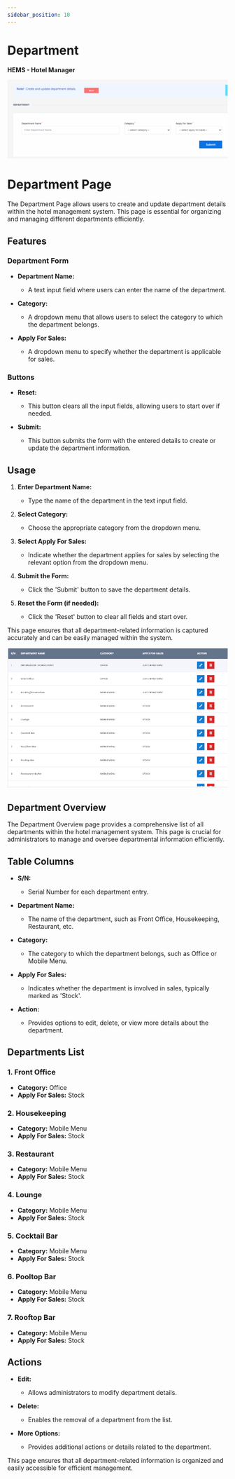 ```yaml
---
sidebar_position: 10
---
```


# Department 

**HEMS - Hotel Manager**

![HEMS Registration](../../static/img/department1.png "HEMS Registration")

# Department Page

The Department Page allows users to create and update department details within the hotel management system. This page is essential for organizing and managing different departments efficiently.

## Features

### Department Form

- **Department Name:** 
  - A text input field where users can enter the name of the department.
  
- **Category:** 
  - A dropdown menu that allows users to select the category to which the department belongs.
  
- **Apply For Sales:** 
  - A dropdown menu to specify whether the department is applicable for sales.

### Buttons

- **Reset:** 
  - This button clears all the input fields, allowing users to start over if needed.
  
- **Submit:** 
  - This button submits the form with the entered details to create or update the department information.

## Usage

1. **Enter Department Name:** 
   - Type the name of the department in the text input field.
   
2. **Select Category:** 
   - Choose the appropriate category from the dropdown menu.
   
3. **Select Apply For Sales:** 
   - Indicate whether the department applies for sales by selecting the relevant option from the dropdown menu.
   
4. **Submit the Form:** 
   - Click the 'Submit' button to save the department details.
   
5. **Reset the Form (if needed):** 
   - Click the 'Reset' button to clear all fields and start over.

This page ensures that all department-related information is captured accurately and can be easily managed within the system.


![HEMS Registration](../../static/img/department.png "HEMS Registration")

## Department Overview

The Department Overview page provides a comprehensive list of all departments within the hotel management system. This page is crucial for administrators to manage and oversee departmental information efficiently.

## Table Columns

- **S/N:** 
  - Serial Number for each department entry.
  
- **Department Name:** 
  - The name of the department, such as Front Office, Housekeeping, Restaurant, etc.
  
- **Category:** 
  - The category to which the department belongs, such as Office or Mobile Menu.
  
- **Apply For Sales:** 
  - Indicates whether the department is involved in sales, typically marked as 'Stock'.
  
- **Action:** 
  - Provides options to edit, delete, or view more details about the department.

## Departments List

### 1. Front Office
- **Category:** Office
- **Apply For Sales:** Stock

### 2. Housekeeping
- **Category:** Mobile Menu
- **Apply For Sales:** Stock

### 3. Restaurant
- **Category:** Mobile Menu
- **Apply For Sales:** Stock

### 4. Lounge
- **Category:** Mobile Menu
- **Apply For Sales:** Stock

### 5. Cocktail Bar
- **Category:** Mobile Menu
- **Apply For Sales:** Stock

### 6. Pooltop Bar
- **Category:** Mobile Menu
- **Apply For Sales:** Stock

### 7. Rooftop Bar
- **Category:** Mobile Menu
- **Apply For Sales:** Stock

## Actions

- **Edit:** 
  - Allows administrators to modify department details.
  
- **Delete:** 
  - Enables the removal of a department from the list.
  
- **More Options:** 
  - Provides additional actions or details related to the department.

This page ensures that all department-related information is organized and easily accessible for efficient management.

